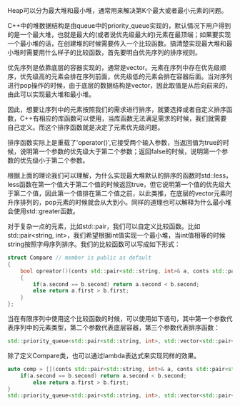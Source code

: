 Heap可以分为最大堆和最小堆，通常用来解决第K个最大或者最小元素的问题。

C++中的堆数据结构是由queue中的priority_queue实现的，默认情况下用户得到的是一个最大堆，也就是最大的(或者说优先级最大的)元素在最顶端；如果要实现一个最小堆的话，在创建堆的时候需要传入一个比较函数。搞清楚实现最大堆和最小堆时需要用什么样子的比较函数，首先要明白优先序列的排序规则。

优先序列是依靠底层的容器实现的，通常是vector。元素在序列中存在优先级顺序，优先级高的元素会排在序列前面，优先级低的元素会排在容器后面。当对序列进行pop操作的时候，由于底层的数据结构是vector，因此取值是从后向前来的，由此可以实现最大堆和最小堆。

因此，想要让序列中的元素按照我们的需求进行排序，就要选择或者自定义排序函数，C++有相应的库函数可以使用，当库函数无法满足需求的时候，我们就需要自己定义。而这个排序函数就是决定了元素优先级问题。

排序函数实际上是重载了'operator()',它接受两个输入参数，当返回值为true的时候，说明第一个参数的优先级大于第二个参数；返回false的时候，说明第一个参数的优先级小于第二个参数。

根据上面的理论我们可以理解，为什么实现最大堆默认的排序的函数时std::less，less函数在第一个值大于第二个值的时候返回true，但它说明第一个值的优先级大于第二个值，因此第一个值排在第二个值之前，以此类推，在底层的vector元素时升序排列的，pop元素的时候就会从大到小。同样的道理也可以解释为什么最小堆会使用std::greater函数。

对于复杂一点的元素，比如std::pair，我们可以自定义比较函数。比如std::pair<string, int>，我们希望根据int值实现一个最小堆，当int值相等的时候string按照字母序列排序。我们的比较函数可以写成如下形式：
```c++
struct Compare // member is public as default
{
    bool opreator()(conts std::pair<std::string, int>& a, conts std::pair<std::string, int>& b)
    {
        if(a.second == b.second) return a.second < b.second;
        else return a.first > b.first;
    }
};
```
当在有限序列中使用这个比较函数的时候，可以使用如下语句，其中第一个参数代表序列中的元素类型，第二个参数代表底层容器，第三个参数代表排序函数：
```c++
std::priority_queue<std::pair<std::string, int>, std::vector<std::pair<std::string, int>>, Compare> pq;
```

除了定义Compare类，也可以通过lambda表达式来实现同样的效果。
```c++
auto comp = [](conts std::pair<std::string, int>& a, conts std::pair<std::string, int>& b){
    if(a.second == b.second) return a.second < b.second;
        else return a.first > b.first;
}
std::priority_queue<std::pair<std::string, int>, std::vector<std::pair<std::string, int>>, decltype(comp)> pq(comp);
```